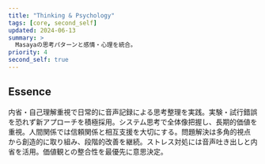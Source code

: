 ```yaml
---
title: "Thinking & Psychology"
tags: [core, second_self]
updated: 2024-06-13
summary: >
  Masayaの思考パターンと感情・心理を統合。
priority: 4
second_self: true
---
```


## Essence
内省・自己理解重視で日常的に音声記録による思考整理を実践。実験・試行錯誤を恐れず新アプローチを積極採用。システム思考で全体像把握し、長期的価値を重視。人間関係では信頼関係と相互支援を大切にする。問題解決は多角的視点から創造的に取り組み、段階的改善を継続。ストレス対処には音声吐き出しと内省を活用。価値観との整合性を最優先に意思決定。 